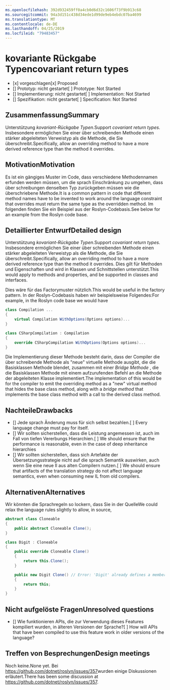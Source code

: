 ```yaml
---
ms.openlocfilehash: 392d932459ff0a4cb0d6d32c1606f73f9b913c68
ms.sourcegitcommit: 94a3d151c438d34ede1d99de9eb4ebdc07ba4699
ms.translationtype: MT
ms.contentlocale: de-DE
ms.lasthandoff: 04/25/2019
ms.locfileid: "79483457"
---
```

# <a name="covariant-return-types"></a><span data-ttu-id="460ee-101">kovariante Rückgabe Typen</span><span class="sxs-lookup"><span data-stu-id="460ee-101">covariant return types</span></span>

* <span data-ttu-id="460ee-102">[x] vorgeschlagen</span><span class="sxs-lookup"><span data-stu-id="460ee-102">[x] Proposed</span></span>
* <span data-ttu-id="460ee-103">[] Prototyp: nicht gestartet</span><span class="sxs-lookup"><span data-stu-id="460ee-103">[ ] Prototype: Not Started</span></span>
* <span data-ttu-id="460ee-104">[] Implementierung: nicht gestartet</span><span class="sxs-lookup"><span data-stu-id="460ee-104">[ ] Implementation: Not Started</span></span>
* <span data-ttu-id="460ee-105">[] Spezifikation: nicht gestartet</span><span class="sxs-lookup"><span data-stu-id="460ee-105">[ ] Specification: Not Started</span></span>

## <a name="summary"></a><span data-ttu-id="460ee-106">Zusammenfassung</span><span class="sxs-lookup"><span data-stu-id="460ee-106">Summary</span></span>
[summary]: #summary

<span data-ttu-id="460ee-107">Unterstützung _kovariant-Rückgabe Typen_.</span><span class="sxs-lookup"><span data-stu-id="460ee-107">Support _covariant return types_.</span></span> <span data-ttu-id="460ee-108">Insbesondere ermöglichen Sie einer über schreibenden Methode einen stärker abgeleiteten Verweistyp als die Methode, die Sie überschreibt.</span><span class="sxs-lookup"><span data-stu-id="460ee-108">Specifically, allow an overriding method to have a more derived reference type than the method it overrides.</span></span>

## <a name="motivation"></a><span data-ttu-id="460ee-109">Motivation</span><span class="sxs-lookup"><span data-stu-id="460ee-109">Motivation</span></span>
[motivation]: #motivation

<span data-ttu-id="460ee-110">Es ist ein gängiges Muster im Code, dass verschiedene Methodennamen erfunden werden müssen, um die sprach Einschränkung zu umgehen, dass über schreibungen denselben Typ zurückgeben müssen wie die überschriebene Methode.</span><span class="sxs-lookup"><span data-stu-id="460ee-110">It is a common pattern in code that different method names have to be invented to work around the language constraint that overrides must return the same type as the overridden method.</span></span> <span data-ttu-id="460ee-111">Im folgenden finden Sie ein Beispiel aus der Roslyn-Codebasis.</span><span class="sxs-lookup"><span data-stu-id="460ee-111">See below for an example from the Roslyn code base.</span></span>

## <a name="detailed-design"></a><span data-ttu-id="460ee-112">Detaillierter Entwurf</span><span class="sxs-lookup"><span data-stu-id="460ee-112">Detailed design</span></span>
[design]: #detailed-design

<span data-ttu-id="460ee-113">Unterstützung _kovariant-Rückgabe Typen_.</span><span class="sxs-lookup"><span data-stu-id="460ee-113">Support _covariant return types_.</span></span> <span data-ttu-id="460ee-114">Insbesondere ermöglichen Sie einer über schreibenden Methode einen stärker abgeleiteten Verweistyp als die Methode, die Sie überschreibt.</span><span class="sxs-lookup"><span data-stu-id="460ee-114">Specifically, allow an overriding method to have a more derived reference type than the method it overrides.</span></span> <span data-ttu-id="460ee-115">Dies gilt für Methoden und Eigenschaften und wird in Klassen und Schnittstellen unterstützt.</span><span class="sxs-lookup"><span data-stu-id="460ee-115">This would apply to methods and properties, and be supported in classes and interfaces.</span></span>

<span data-ttu-id="460ee-116">Dies wäre für das Factorymuster nützlich.</span><span class="sxs-lookup"><span data-stu-id="460ee-116">This would be useful in the factory pattern.</span></span> <span data-ttu-id="460ee-117">In der Roslyn-Codebasis haben wir beispielsweise Folgendes:</span><span class="sxs-lookup"><span data-stu-id="460ee-117">For example, in the Roslyn code base we would have</span></span>

``` cs
class Compilation ...
{
    virtual Compilation WithOptions(Options options)...
}
```

``` cs
class CSharpCompilation : Compilation
{
    override CSharpCompilation WithOptions(Options options)...
}
```

<span data-ttu-id="460ee-118">Die Implementierung dieser Methode besteht darin, dass der Compiler die über schreibende Methode als "neue" virtuelle Methode ausgibt, die die Basisklassen Methode blendet, zusammen mit einer _Bridge Methode_ , die die Basisklassen Methode mit einem aufzurufenden Befehl an die Methode der abgeleiteten Klasse implementiert.</span><span class="sxs-lookup"><span data-stu-id="460ee-118">The implementation of this would be for the compiler to emit the overriding method as a "new" virtual method that hides the base class method, along with a _bridge method_ that implements the base class method with a call to the derived class method.</span></span>

## <a name="drawbacks"></a><span data-ttu-id="460ee-119">Nachteile</span><span class="sxs-lookup"><span data-stu-id="460ee-119">Drawbacks</span></span>
[drawbacks]: #drawbacks

- <span data-ttu-id="460ee-120">[] Jede sprach Änderung muss für sich selbst bezahlen.</span><span class="sxs-lookup"><span data-stu-id="460ee-120">[ ] Every language change must pay for itself.</span></span>
- <span data-ttu-id="460ee-121">[] Wir sollten sicherstellen, dass die Leistung angemessen ist, auch im Fall von tiefen Vererbungs Hierarchien.</span><span class="sxs-lookup"><span data-stu-id="460ee-121">[ ] We should ensure that the performance is reasonable, even in the case of deep inheritance hierarchies</span></span>
- <span data-ttu-id="460ee-122">[] Wir sollten sicherstellen, dass sich Artefakte der Übersetzungsstrategie nicht auf die sprach Semantik auswirken, auch wenn Sie eine neue Il aus alten Compilern nutzen.</span><span class="sxs-lookup"><span data-stu-id="460ee-122">[ ] We should ensure that artifacts of the translation strategy do not affect language semantics, even when consuming new IL from old compilers.</span></span>

## <a name="alternatives"></a><span data-ttu-id="460ee-123">Alternativen</span><span class="sxs-lookup"><span data-stu-id="460ee-123">Alternatives</span></span>
[alternatives]: #alternatives

<span data-ttu-id="460ee-124">Wir könnten die Sprachregeln so lockern, dass Sie in der Quelle</span><span class="sxs-lookup"><span data-stu-id="460ee-124">We could relax the language rules slightly to allow, in source,</span></span>

```csharp
abstract class Cloneable
{
    public abstract Cloneable Clone();
}

class Digit : Cloneable
{
    public override Cloneable Clone()
    {
        return this.Clone();
    }

    public new Digit Clone() // Error: 'Digit' already defines a member called 'Clone' with the same parameter types
    {
        return this;
    }
}
```

## <a name="unresolved-questions"></a><span data-ttu-id="460ee-125">Nicht aufgelöste Fragen</span><span class="sxs-lookup"><span data-stu-id="460ee-125">Unresolved questions</span></span>
[unresolved]: #unresolved-questions

- <span data-ttu-id="460ee-126">[] Wie funktionieren APIs, die zur Verwendung dieses Features kompiliert wurden, in älteren Versionen der Sprache?</span><span class="sxs-lookup"><span data-stu-id="460ee-126">[ ] How will APIs that have been compiled to use this feature work in older versions of the language?</span></span>

## <a name="design-meetings"></a><span data-ttu-id="460ee-127">Treffen von Besprechungen</span><span class="sxs-lookup"><span data-stu-id="460ee-127">Design meetings</span></span>

<span data-ttu-id="460ee-128">Noch keine.</span><span class="sxs-lookup"><span data-stu-id="460ee-128">None yet.</span></span> <span data-ttu-id="460ee-129">Bei <https://github.com/dotnet/roslyn/issues/357>wurden einige Diskussionen erläutert.</span><span class="sxs-lookup"><span data-stu-id="460ee-129">There has been some discussion at <https://github.com/dotnet/roslyn/issues/357>.</span></span>